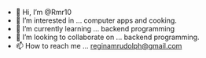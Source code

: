 - 👋 Hi, I’m @Rmr10
- 👀 I’m interested in ... computer apps and cooking. 
- 🌱 I’m currently learning ... backend programming
- 💞️ I’m looking to collaborate on ... backend programming.
- 📫 How to reach me ... reginamrudolph@gmail.com

<!---
Rmr10/Rmr10 is a ✨ special ✨ repository because its `README.md` (this file) appears on your GitHub profile.
You can click the Preview link to take a look at your changes.
--->
